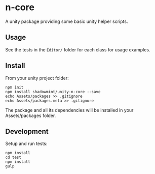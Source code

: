 # n-core

A unity package providing some basic unity helper scripts.

## Usage

See the tests in the `Editor/` folder for each class for usage examples.

## Install

From your unity project folder:

    npm init
    npm install shadowmint/unity-n-core --save
    echo Assets/packages >> .gitignore
    echo Assets/packages.meta >> .gitignore

The package and all its dependencies will be installed in
your Assets/packages folder.

## Development

Setup and run tests:

    npm install
    cd test
    npm install
    gulp

